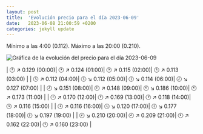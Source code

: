 ```yaml
---
layout: post
title:  'Evolución precio para el día 2023-06-09'
date:   2023-06-08 21:00:59 +0200
categories: jekyll update
---
```

Mínimo a las 4:00 (0.112). Máximo a las 20:00 (0.210). 

![Gráfica de la evolución del precio para el día 2023-06-09](https://files.botsin.space/media_attachments/files/110/510/740/496/913/855/small/2db92160e85ea55c.png)


| 🕛 ↗ 0.129 (00:00)| 🕐 ↗ 0.124 (01:00)| 🕑 ↗ 0.115 (02:00)| 🕒 ↗ 0.113 (03:00) | 
| 🕓 ↗ 0.112 (04:00)| 🕔 ↘ 0.112 (05:00)| 🕕 ↘ 0.114 (06:00)| 🕖 ↘ 0.127 (07:00) | 
| 🕗 ↘ 0.151 (08:00)| 🕘 ↗ 0.148 (09:00)| 🕙 ↘ 0.186 (10:00)| 🕚 ↗ 0.173 (11:00) | 
| 🕛 ↗ 0.170 (12:00)| 🕐 ↗ 0.169 (13:00)| 🕑 ↗ 0.118 (14:00)| 🕒 ↗ 0.116 (15:00) | 
| 🕓 ↗ 0.116 (16:00)| 🕔 ↘ 0.120 (17:00)| 🕕 ↘ 0.177 (18:00)| 🕖 ↘ 0.197 (19:00) | 
| 🕗 ↘ 0.210 (20:00)| 🕘 ↗ 0.209 (21:00)| 🕙 ↗ 0.162 (22:00)| 🕚 ↗ 0.160 (23:00) | 
 

